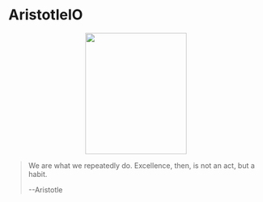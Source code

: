AristotleIO
===========

<div style="text-align:center">
  <img src="https://raw.github.com/aristotleio/aristotle.io/master/logo/aristotle_logo_200x240.png" width="200" height="240" />
</div>

> We are what we repeatedly do. Excellence, then, is not an act, but a habit.
>
> --Aristotle



